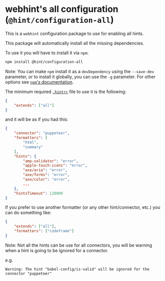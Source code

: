 # webhint's all configuration (`@hint/configuration-all`)

This is a `webhint` configuration package to use for enabling
all hints.

This package will automatically install all the missing dependencies.

To use it you will have to install it via `npm`:

```bash
npm install @hint/configuration-all
```

Note: You can make `npm` install it as a `devDependency` using the
`--save-dev` parameter, or to install it globally, you can use the
`-g` parameter. For other options see [`npm`'s
documentation](https://docs.npmjs.com/cli/install).

The minimum required [`.hintrc`][hintrc] file to use it is
the following:

```json
{
    "extends": ["all"]
}
```

and it will be as if you had this:

```json
{
    "connector": "puppeteer",
    "formatters": [
        "html",
        "summary"
    ],
    "hints": {
        "amp-validator": "error",
        "apple-touch-icons": "error",
        "axe/aria": "error",
        "axe/forms": "error",
        "axe/color": "error",
        ...
    },
    "hintsTimeout": 120000
}
```

If you prefer to use another formatter (or any other hint/connector,
etc.) you can do something like:

```json
{
    "extends": ["all"],
    "formatters": ["codeframe"]
}
```

Note: Not all the hints can be use for all connectors,
you will be warning when a hint is going to be ignored
for a connector.

e.g.
```text
Warning: The hint "babel-config/is-valid" will be ignored for the connector "puppeteer"
```

<!-- Link labels: -->

[hintrc]: https://webhint.io/docs/user-guide/configuring-webhint/summary/
